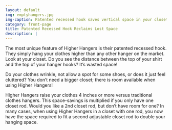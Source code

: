 ```yaml
---
layout: default
img: emptyhangers.jpg
img-caption: Patented recessed hook saves vertical space in your closet.
category: front-page
title: Patented Recessed Hook Reclaims Lost Space
description: |
---
```

The most unique feature of Higher Hangers is their patented recessed hook. They simply hang your clothes higher than any other hanger on the market. Look at your closet. Do you see the distance between the top of your shirt and the top of your hanger hooks? It’s wasted space! 
                    
Do your clothes wrinkle, not allow a spot for some shoes, or does it just feel cluttered? You don’t need a bigger closet; there is room available when using Higher Hangers!

Higher Hangers raise your clothes 4 inches or more versus traditional clothes hangers. This space-savings is multiplied if you only have one closet rod. Would you like a 2nd closet rod, but don’t have room for one? In many cases, when using Higher Hangers in a closet with one rod, you now have the space required to fit a second adjustable closet rod to double your hanging space.

